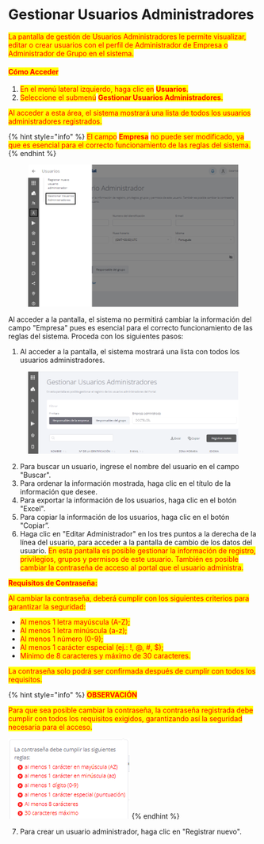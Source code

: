 # Gestionar Usuarios Administradores

<mark style="color:red;">La pantalla de gestión de Usuarios Administradores le permite visualizar, editar o crear usuarios con el perfil de Administrador de Empresa o Administrador de Grupo en el sistema.</mark>

#### <mark style="color:red;">**Cómo Acceder**</mark>

1. <mark style="color:red;">En el menú lateral izquierdo, haga clic en</mark> <mark style="color:red;"></mark><mark style="color:red;">**Usuarios**</mark><mark style="color:red;">.</mark>
2. <mark style="color:red;">Seleccione el submenú</mark> <mark style="color:red;"></mark><mark style="color:red;">**Gestionar Usuarios Administradores**</mark><mark style="color:red;">.</mark>

<mark style="color:red;">Al acceder a esta área, el sistema mostrará una lista de todos los usuarios administradores registrados.</mark>

{% hint style="info" %}
<mark style="color:red;">El campo</mark> <mark style="color:red;"></mark><mark style="color:red;">**Empresa**</mark> <mark style="color:red;"></mark><mark style="color:red;">no puede ser modificado, ya que es esencial para el correcto funcionamiento de las reglas del sistema.</mark>
{% endhint %}

<figure><img src="../../.gitbook/assets/Captura de tela 2023-11-06 172415 (1).png" alt=""><figcaption></figcaption></figure>

Al acceder a la pantalla, el sistema no permitirá cambiar la información del campo "Empresa" pues es esencial para el correcto funcionamiento de las reglas del sistema. Proceda con los siguientes pasos:

1. Al acceder a la pantalla, el sistema mostrará una lista con todos los usuarios administradores.

<figure><img src="../../.gitbook/assets/image (65).png" alt=""><figcaption></figcaption></figure>

2. Para buscar un usuario, ingrese el nombre del usuario en el campo "Buscar".
3. Para ordenar la información mostrada, haga clic en el título de la información que desee.
4. Para exportar la información de los usuarios, haga clic en el botón "Excel".
5. Para copiar la información de los usuarios, haga clic en el botón "Copiar”.&#x20;
6. Haga clic en "Editar Administrador" en los tres puntos a la derecha de la línea del usuario, para acceder a la pantalla de cambio de los datos del usuario. <mark style="color:red;">En esta pantalla es posible gestionar la información de registro, privilegios, grupos y permisos de este usuario. También es posible cambiar la contraseña de acceso al portal que el usuario administra.</mark>

<mark style="color:red;">**Requisitos de Contraseña:**</mark>

<mark style="color:red;">Al cambiar la contraseña, deberá cumplir con los siguientes criterios para garantizar la seguridad:</mark>

* <mark style="color:red;">Al menos 1 letra mayúscula (A-Z);</mark>
* <mark style="color:red;">Al menos 1 letra minúscula (a-z);</mark>
* <mark style="color:red;">Al menos 1 número (0-9);</mark>
* <mark style="color:red;">Al menos 1 carácter especial (ej.: !, @, #, $);</mark>
* <mark style="color:red;">Mínimo de 8 caracteres y máximo de 30 caracteres.</mark>

<mark style="color:red;">La contraseña solo podrá ser confirmada después de cumplir con todos los requisitos.</mark>

{% hint style="info" %}
<mark style="color:red;">**OBSERVACIÓN**</mark>

<mark style="color:red;">Para que sea posible cambiar la contraseña, la contraseña registrada debe cumplir con todos los requisitos exigidos, garantizando así la seguridad necesaria para el acceso.</mark>

![](<../../.gitbook/assets/image (1) (1).png>)
{% endhint %}

7. Para crear un usuario administrador, haga clic en "Registrar nuevo".

